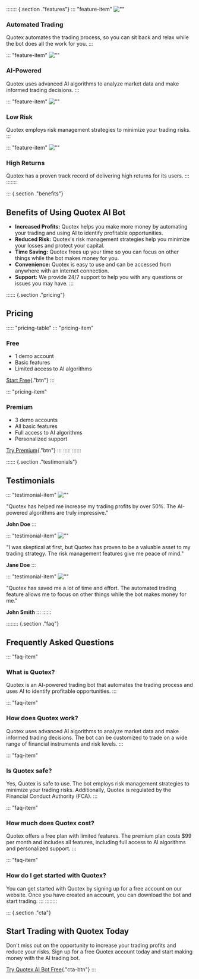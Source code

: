 ::::::: {.section ."features"}
::: \"feature-item\"
![""](\%22./images/features/auto-trading.svg\%22)

### Automated Trading

Quotex automates the trading process, so you can sit back and relax
while the bot does all the work for you.
:::

::: \"feature-item\"
![""](\%22./images/features/ai-powered.svg\%22)

### AI-Powered

Quotex uses advanced AI algorithms to analyze market data and make
informed trading decisions.
:::

::: \"feature-item\"
![""](\%22./images/features/low-risk.svg\%22)

### Low Risk

Quotex employs risk management strategies to minimize your trading
risks.
:::

::: \"feature-item\"
![""](\%22./images/features/high-returns.svg\%22)

### High Returns

Quotex has a proven track record of delivering high returns for its
users.
:::
:::::::

::: {.section ."benefits"}
## Benefits of Using Quotex AI Bot

-   **Increased Profits:** Quotex helps you make more money by
    automating your trading and using AI to identify profitable
    opportunities.
-   **Reduced Risk:** Quotex\'s risk management strategies help you
    minimize your losses and protect your capital.
-   **Time Saving:** Quotex frees up your time so you can focus on other
    things while the bot makes money for you.
-   **Convenience:** Quotex is easy to use and can be accessed from
    anywhere with an internet connection.
-   **Support:** We provide 24/7 support to help you with any questions
    or issues you may have.
:::

:::::: {.section ."pricing"}
## Pricing

::::: \"pricing-table\"
::: \"pricing-item\"
### Free

-   1 demo account
-   Basic features
-   Limited access to AI algorithms

[Start Free](\%22https://traff.sbs/brokerqxlid\%22){."btn"}
:::

::: \"pricing-item\"
### Premium

-   3 demo accounts
-   All basic features
-   Full access to AI algorithms
-   Personalized support

[Try Premium](\%22https://traff.sbs/brokerqxlid\%22){."btn"}
:::
:::::
::::::

:::::: {.section ."testimonials"}
## Testimonials

::: \"testimonial-item\"
![""](\%22./images/testimonials/user1.jpg\%22)

"Quotex has helped me increase my trading profits by over 50%. The
AI-powered algorithms are truly impressive."

**John Doe**
:::

::: \"testimonial-item\"
![""](\%22./images/testimonials/user2.jpg\%22)

"I was skeptical at first, but Quotex has proven to be a valuable
asset to my trading strategy. The risk management features give me peace
of mind."

**Jane Doe**
:::

::: \"testimonial-item\"
![""](\%22./images/testimonials/user3.jpg\%22)

"Quotex has saved me a lot of time and effort. The automated trading
feature allows me to focus on other things while the bot makes money for
me."

**John Smith**
:::
::::::

:::::::: {.section ."faq"}
## Frequently Asked Questions

::: \"faq-item\"
### What is Quotex?

Quotex is an AI-powered trading bot that automates the trading process
and uses AI to identify profitable opportunities.
:::

::: \"faq-item\"
### How does Quotex work?

Quotex uses advanced AI algorithms to analyze market data and make
informed trading decisions. The bot can be customized to trade on a wide
range of financial instruments and risk levels.
:::

::: \"faq-item\"
### Is Quotex safe?

Yes, Quotex is safe to use. The bot employs risk management strategies
to minimize your trading risks. Additionally, Quotex is regulated by the
Financial Conduct Authority (FCA).
:::

::: \"faq-item\"
### How much does Quotex cost?

Quotex offers a free plan with limited features. The premium plan costs
\$99 per month and includes all features, including full access to AI
algorithms and personalized support.
:::

::: \"faq-item\"
### How do I get started with Quotex?

You can get started with Quotex by signing up for a free account on our
website. Once you have created an account, you can download the bot and
start trading.
:::
::::::::

::: {.section ."cta"}
## Start Trading with Quotex Today

Don\'t miss out on the opportunity to increase your trading profits and
reduce your risks. Sign up for a free Quotex account today and start
making money with the AI trading bot.

[Try Quotex AI Bot
Free](\%22https://traff.sbs/brokerqxlid\%22){."cta-btn"}
:::

